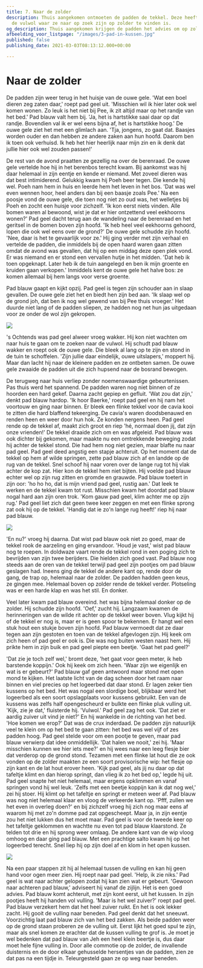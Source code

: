```yaml
---
title: 7. Naar de zolder
description: Thuis aangekomen ontmoeten de padden de tekkel. Deze heeft vernomen dat
  de vulwol waar ze naar op zoek zijn op zolder te vinden is.
og_description: Thuis aangekomen krijgen de padden het advies om op zolder te kijken
afbeelding_voor_listpage: "/images/3-pad-in-kussen.jpg"
published: false
publishing_date: 2021-03-03T08:13:12.000+00:00

---
```

# Naar de zolder

De padden zijn weer terug in het huisje van de ouwe gele. 'Wat een boel dieren zeg zaten daar,' roept pad geel uit. 'Misschien wil ik hier later ook wel komen wonen. Zo leuk is het niet bij Pee, ik zit altijd maar op het randje van het bed.' Pad blauw valt hem bij. 'Ja, het is hartstikke saai daar op dat randje. Bovendien val ik er wel eens bijna af, het is hartstikke hoog.' De ouwe gele ziet het met een glimlach aan. 'Tja, jongens, zo gaat dat. Baasjes worden ouder en dan hebben ze andere zaken aan hun hoofd. Daarom ben ik toen ook verhuisd. Ik heb het hier heerlijk naar mijn zin en ik denk dat jullie hier ook wel zouden passen!'

De rest van de avond praatten ze gezellig na over de berenraad. De ouwe gele vertelde hoe hij in het berenbos terecht kwam. Bij aankomst was hij daar helemaal in zijn eentje en kende er niemand. Met zoveel dieren was dat best intimiderend. Gelukkig kwam hij Poeh beer tegen. Die kende hij wel. Poeh nam hem in huis en leerde hem het leven in het bos. 'Dat was wel even wennen hoor, heel anders dan bij een baasje zoals Pee.' Na een poosje vond de ouwe gele, die toen nog niet zo oud was, het welletjes bij Poeh en zocht een huisje voor zichzelf. 'Ik kon eerst niets vinden. Alle bomen waren al bewoond, wist je dat er hier ontzettend veel eekhoorns wonen?' Pad geel dacht terug aan de wandeling naar de berenraad en het geritsel in de bomen boven zijn hoofd. 'Ik heb heel veel eekhoorns gehoord, lopen die ook wel eens over de grond?' De ouwe gele schudde zijn hoofd. 'Nee, daar is het te gevaarlijk voor ze.' Hij ging verder met zijn verhaal en vertelde de padden, die inmiddels bij de open haard waren gaan zitten omdat de avond was gevallen, dat hij op een middag deze open plek vond. Er was niemand en er stond een vervallen hutje in het midden. 'Dat heb ik toen opgeknapt. Later heb ik de tuin aangelegd en ben ik mijn groente en kruiden gaan verkopen.' Inmiddels kent de ouwe gele het halve bos: ze komen allemaal bij hem langs voor verse groente.

Pad blauw gaapt en kijkt opzij. Pad geel is tegen zijn schouder aan in slaap gevallen. De ouwe gele ziet het en biedt hen zijn bed aan. 'Ik slaap wel op de grond joh, dat ben ik nog wel gewend van bij Pee thuis vroeger.' Het duurde niet lang of de padden sliepen, ze hadden nog net hun jas uitgedaan voor ze onder de wol zijn gekropen.

![](/images/1-ouwe-gele-moestuin-a.jpg)

's Ochtends was pad geel alweer vroeg wakker. Hij kon niet wachten om naar huis te gaan om te zoeken naar de vulwol. Hij schudt pad blauw wakker en roept ook de ouwe gele. Die bleek al lang op te zijn en stond in de tuin te schoffelen. 'Zijn jullie daar eindelijk, ouwe uitslapers,' moppert hij. Maar dan lacht hij naar de kleinere padden en ze ontbeten samen. De ouwe gele zwaaide de padden uit die zich hupsend naar de bosrand bewogen.

De terugweg naar huis verliep zonder noemenswaardige gebeurtenissen. Pas thuis werd het spannend. De padden waren nog niet binnen of ze hoorden een hard gekef. Daarna zacht gepiep en gefluit. 'Wat zou dat zijn,' denkt pad blauw hardop. 'Ik hoor Baerke,' roept pad geel en hij nam het voortouw en ging naar binnen. Er bleek een flinke tekkel voor de cavia kooi te zitten die hard blaffend tekeerging. De cavia's waren doodsbenauwd en renden heen en weer door hun hok. Ze konden nergens heen. Pad geel rende op de tekkel af, maakt zich groot en riep 'hé, normaal doen jij, dat zijn onze vrienden!' De tekkel draaide zich om en was afgeleid. Pad blauw was ook dichter bij gekomen, maar maakte nu een omtrekkende beweging zodat hij achter de tekkel stond. Die had hem nog niet gezien, maar blafte nu naar pad geel. Pad geel deed angstig een stapje achteruit. Op het moment dat de tekkel op hem af wilde springen, zette pad blauw zich af en landde op de rug van de tekkel. Snel schoof hij naar voren over de lange rug tot hij vlak achter de kop zat. Hier kon de tekkel hem niet bijten. Hij voelde pad blauw echter wel op zijn rug zitten en gromde en grauwde. Pad blauw toetert in zijn oor: 'ho ho ho, dat is mijn vriend pad geel, rustig aan.' Dat leek te werken en de tekkel kwam tot rust. Misschien kwam het doordat pad blauw nogal hard aan zijn oren trok. 'Kom gauw pad geel, klim achter me op zijn rug.' Pad geel liet zich dat geen twee keer zeggen en met een flinke sprong zat ook hij op de tekkel. 'Handig dat ie zo'n lange rug heeft!' riep hij naar pad blauw. 

![](/images/2-tekkel.jpg)

'En nu?' vroeg hij daarna. Dat wist pad blauw ook niet zo goed, maar de tekkel rook de aarzeling en ging ervandoor. 'Houd je vast,' wist pad blauw nog te roepen. In doldwaze vaart rende de tekkel rond in een poging zich te bevrijden van zijn twee berijders. Die hielden zich goed vast. Pad blauw nog steeds aan de oren van de tekkel terwijl pad geel zijn pootjes om pad blauw geslagen had. Ineens ging de tekkel de andere kant op, rende door de gang, de trap op, helemaal naar de zolder. De padden hadden geen keus, ze gingen mee. Helemaal boven op zolder rende de tekkel verder. Plotseling was er een harde klap en was het stil. En donker.

Veel later kwam pad blauw overeind. het was bijna helemaal donker op de zolder. Hij schudde zijn hoofd. 'Oef,' zucht hij. Langzaam kwamen de herinneringen van de wilde rit achter op de tekkel weer boven. Vlug kijkt hij of de tekkel er nog is, maar er is geen spoor te bekennen. Er hangt wel een stuk hout een stukje boven zijn hoofd. Pad blauw vermoedt dat ze daar tegen aan zijn gestoten en toen van de tekkel afgevlogen zijn. Hij keek om zich heen of pad geel er ook is. Die was nog buiten westen naast hem. Hij prikte hem in zijn buik en pad geel piepte een beetje. 'Gaat het pad geel?'

'Dat zie je toch zelf wel,' bromt deze, 'het gaat voor geen meter, ik heb barstende koppijn.' Ook hij keek om zich heen. 'Waar zijn we eigenlijk en wat is er gebeurt?' Pad blauw gaf geen antwoord maar stond met open mond te kijken. Het laatste licht van de dag scheen door het raam naar binnen en viel precies op het logeerbed dat daar stond. Er lagen zeker tien kussens op het bed. Het was nogal een slordige boel, blijkbaar werd het logeerbed als een soort opslagplaats voor kussens gebruikt. Een van de kussens was zelfs half opengescheurd er bulkte een flinke pluk vulling uit. 'Kijk, zie je dat,' fluisterde hij. 'Vulwol.' Pad geel zag het ook. 'Dat ziet er aardig zuiver uit vind je niet?' En hij wankelde in de richting van het bed. 'Hoe komen we erop?' Dat was de crux inderdaad. De padden zijn natuurlijk veel te klein om op het bed te gaan zitten: het bed was wel vijf of zes padden hoog. Pad geel stelde voor om een pootje te geven, maar pad blauw verwierp dat idee onmiddellijk. 'Dat halen we nooit,' zei hij. 'Maar misschien kunnen we hier iets mee?' en hij wees naar een leeg flesje bier dat verderop op de grond stond. Tezamen met een flinke lat hout die ze ook vonden op de zolder maakten ze een soort provisorische wip: het flesje op zijn kant en de lat hout erover heen. 'Kijk pad geel, als jij nu daar op dat tafeltje klimt en dan hierop springt, dan vlieg ik zo het bed op,' legde hij uit. Pad geel snapte het niet helemaal, maar ergens opklimmen en vanaf springen vond hij wel leuk. 'Zelfs met een beetje koppijn kan ik dat nog wel,' zei hij stoer. Hij klimt op het tafeltje en springt er meteen weer af. Pad blauw was nog niet helemaal klaar en vloog de verkeerde kant op. 'Pfff, zullen we het even in overleg doen?' en bij zichzelf vroeg hij zich nog maar eens af waarom hij met zo'n domme pad zat opgescheept. Maar ja, in zijn eentje zou het niet lukken dus het moet maar. Pad geel is voor de tweede keer op het tafeltje geklommen en wachtte nu even tot pad blauw klaarstond. Ze telden tot drie en hij sprong weer omlaag. De andere kant van de wip vloog omhoog en daar ging pad blauw. Met een prachtige salto kwam hij op het logeerbed terecht. Snel liep hij op zijn doel af en klom in het open kussen. 

![](/images/3-pad-in-kussen.jpg)

Na een paar stappen zit hij al helemaal tussen de vulling en kan hij geen hand voor ogen meer zien. Hij roept naar pad geel. 'Help, ik zie niks.' Pad geel is wat naar achter gelopen zodat hij kan zien wat er gebeurt. 'Gewoon naar achteren pad blauw,' adviseert hij vanaf de zijlijn. Het is een goed advies. Pad blauw komt achteruit, met zijn kont eerst, uit het kussen. In zijn pootjes heeft hij handen vol vulling. 'Maar is het wel zuiver?' roept pad geel. Pad blauw verzekert hem dat het heel zuiver ruikt. En het is ook lekker zacht. Hij gooit de vulling naar beneden. Pad geel denkt dat het sneeuwt. Voorzichtig laat pad blauw zich van het bed zakken. Als beide padden weer op de grond staan proberen ze de vulling uit. Eerst lijkt het goed spul te zijn, maar als snel komen ze erachter dat de kussen vulling te grof is. Je moet je wel bedenken dat pad blauw van Jeh een heel klein beertje is, dus daar moet hele fijne vulling in. Door alle commotie op de zolder, de invallende duisternis en de door elkaar gehusselde hersentjes van de padden, zien ze dat pas na een tijdje in. Teleurgesteld gaan ze op weg naar beneden.